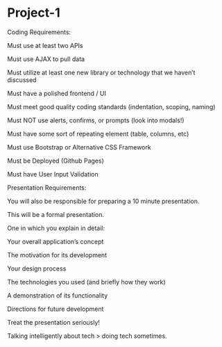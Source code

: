 # Project-1

Coding Requirements:

Must use at least two APIs

Must use AJAX to pull data

Must utilize at least one new library or technology that we haven’t discussed

Must have a polished frontend / UI 

Must meet good quality coding standards (indentation, scoping, naming)

Must NOT use alerts, confirms, or prompts (look into modals!)

Must have some sort of repeating element (table, columns, etc)

Must use Bootstrap or Alternative CSS Framework

Must be Deployed (Github Pages)

Must have User Input Validation 


Presentation Requirements:

You will also be responsible for preparing a 10 minute presentation.

This will be a formal presentation. 

One in which you explain in detail:

Your overall application’s concept

The motivation for its development

Your design process

The technologies you used (and briefly how they work)

A demonstration of its functionality

Directions for future development

Treat the presentation seriously! 

Talking intelligently about tech > doing tech sometimes. 

